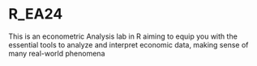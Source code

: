 # R_EA24
This is an econometric Analysis lab in R aiming to equip you with the essential tools to analyze and interpret economic data, making sense of many real-world phenomena

